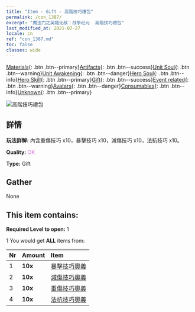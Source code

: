 ```yaml
---
title: "Item - Gift - 高階技巧禮包"
permalink: /con_1387/
excerpt: "魔法门之英雄无敌：战争纪元  高階技巧禮包"
last_modified_at: 2021-07-27
locale: cn
ref: "con_1387.md"
toc: false
classes: wide
---
```

 [Materials](/ItemsCN/){: .btn .btn--primary}[Artifacts](/ItemsCN/Artifacts/){: .btn .btn--success}[Unit Soul](/ItemsCN/UnitSoul/){: .btn .btn--warning}[Unit Awakening](/ItemsCN/UnitAwakening/){: .btn .btn--danger}[Hero Soul](/ItemsCN/HeroSoul/){: .btn .btn--info}[Hero Skill](/ItemsCN/HeroSkill/){: .btn .btn--primary}[Gift](/ItemsCN/Gift/){: .btn .btn--success}[Event related](/ItemsCN/Events/){: .btn .btn--warning}[Avatars](/ItemsCN/Avatars/){: .btn .btn--danger}[Consumables](/ItemsCN/Consumables/){: .btn .btn--info}[Unknown](/ItemsCN/Unknown/){: .btn .btn--primary}

 ![高階技巧禮包](/images/t/i_905001.png)

## 詳情
 **玩法詳解:** 內含重傷技巧 x10，暴擊技巧 x10，減傷技巧 x10，法抗技巧 x10。

 **Quality:** <span style="color: #DA70D6">OK</span>

 **Type:** Gift

## Gather

  None

## This item contains:

 **Required Level to open:** 1

 1 You would get **ALL** items  from:

  | Nr | Amount |     Item    |
  |:---|:-------|:------------|
  | 1 |  **10x** | [暴擊技巧奧義](/cn/Items/con_1115/) |  | 
  | 2 |  **10x** | [減傷技巧奧義](/cn/Items/con_1116/) |  | 
  | 3 |  **10x** | [重傷技巧奧義](/cn/Items/con_1117/) |  | 
  | 4 |  **10x** | [法抗技巧奧義](/cn/Items/con_1118/) |  | 
